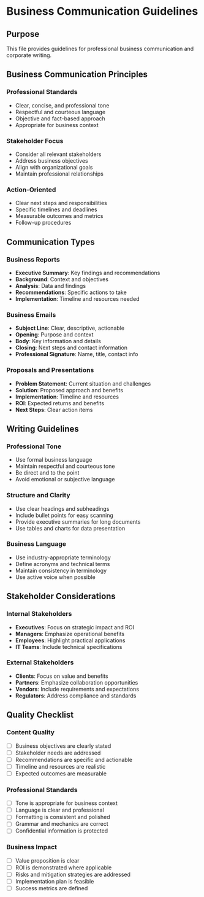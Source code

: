 # Business Communication Guidelines

## Purpose
This file provides guidelines for professional business communication and corporate writing.

## Business Communication Principles

### Professional Standards
- Clear, concise, and professional tone
- Respectful and courteous language
- Objective and fact-based approach
- Appropriate for business context

### Stakeholder Focus
- Consider all relevant stakeholders
- Address business objectives
- Align with organizational goals
- Maintain professional relationships

### Action-Oriented
- Clear next steps and responsibilities
- Specific timelines and deadlines
- Measurable outcomes and metrics
- Follow-up procedures

## Communication Types

### Business Reports
- **Executive Summary**: Key findings and recommendations
- **Background**: Context and objectives
- **Analysis**: Data and findings
- **Recommendations**: Specific actions to take
- **Implementation**: Timeline and resources needed

### Business Emails
- **Subject Line**: Clear, descriptive, actionable
- **Opening**: Purpose and context
- **Body**: Key information and details
- **Closing**: Next steps and contact information
- **Professional Signature**: Name, title, contact info

### Proposals and Presentations
- **Problem Statement**: Current situation and challenges
- **Solution**: Proposed approach and benefits
- **Implementation**: Timeline and resources
- **ROI**: Expected returns and benefits
- **Next Steps**: Clear action items

## Writing Guidelines

### Professional Tone
- Use formal business language
- Maintain respectful and courteous tone
- Be direct and to the point
- Avoid emotional or subjective language

### Structure and Clarity
- Use clear headings and subheadings
- Include bullet points for easy scanning
- Provide executive summaries for long documents
- Use tables and charts for data presentation

### Business Language
- Use industry-appropriate terminology
- Define acronyms and technical terms
- Maintain consistency in terminology
- Use active voice when possible

## Stakeholder Considerations

### Internal Stakeholders
- **Executives**: Focus on strategic impact and ROI
- **Managers**: Emphasize operational benefits
- **Employees**: Highlight practical applications
- **IT Teams**: Include technical specifications

### External Stakeholders
- **Clients**: Focus on value and benefits
- **Partners**: Emphasize collaboration opportunities
- **Vendors**: Include requirements and expectations
- **Regulators**: Address compliance and standards

## Quality Checklist

### Content Quality
- [ ] Business objectives are clearly stated
- [ ] Stakeholder needs are addressed
- [ ] Recommendations are specific and actionable
- [ ] Timeline and resources are realistic
- [ ] Expected outcomes are measurable

### Professional Standards
- [ ] Tone is appropriate for business context
- [ ] Language is clear and professional
- [ ] Formatting is consistent and polished
- [ ] Grammar and mechanics are correct
- [ ] Confidential information is protected

### Business Impact
- [ ] Value proposition is clear
- [ ] ROI is demonstrated where applicable
- [ ] Risks and mitigation strategies are addressed
- [ ] Implementation plan is feasible
- [ ] Success metrics are defined
